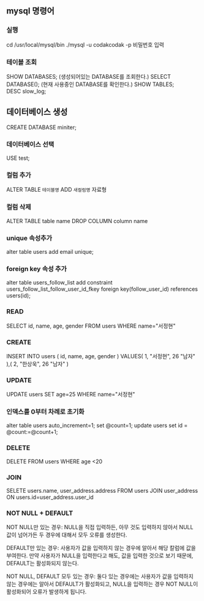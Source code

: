 ## mysql 명령어

### 실행
cd /usr/local/mysql/bin
./mysql -u codakcodak -p 
비밀번호 입력

### 테이블 조회
SHOW DATABASES;
(생성되어있는 DATABASE를 조회한다.)
SELECT DATABASE(); 
(현재 사용중인 DATABASE를 확인한다.) 
SHOW TABLES;  
DESC slow_log;  

## 데이터베이스 생성
CREATE DATABASE miniter;

### 데이터베이스 선택
USE test; 

### 컬럼 추가
ALTER TABLE `테이블명` ADD `새컬럼명` 자료형 

### 컬럼 삭제
ALTER TABLE table name
DROP COLUMN column name

### unique 속성추가
alter table users add email unique;

### foreign key 속성 추가
alter table users_follow_list add constraint users_follow_list_follow_user_id_fkey foreign key(follow_user_id) references users(id);
### READ 
SELECT
    id,
    name,
    age,
    gender
FROM users 
WHERE name="서정현"

### CREATE
INSERT INTO users (
    id,
    name,
    age,
    gender
) VALUES(
    1,
    "서정현",
    26
    "남자"
),(
    2,
    "한상욱",
    26
    "남자"
)

### UPDATE
UPDATE users SET age=25 WHERE name="서정현"

### 인덱스를 0부터 차례로 초기화 
alter table users auto_increment=1;
set @count=1;
update users set id = @count:=@count+1;

### DELETE 
DELETE FROM users WHERE age <20

### JOIN
SELETE 
    users.name,
    user_address.address
FROM users
JOIN user_address ON users.id=user_address.user_id

### NOT NULL + DEFAULT
NOT NULL만 있는 경우: NULL을 직접 입력하든, 아무 것도 입력하지 않아서 NULL 값이 넘어가든 두 경우에 대해서 모두 오류를 생성한다.

DEFAULT만 있는 경우: 사용자가 값을 입력하지 않는 경우에 알아서 해당 칼럼에 값을 부여한다. 만약 사용자가 NULL을 입력한다고 해도, 값을 입력한 것으로 보기 때문에, DEFAULT는 활성화되지 않는다.

NOT NULL, DEFAULT 모두 있는 경우: 둘다 있는 경우에는 사용자가 값을 입력하지 않는 경우에는 알아서 DEFAULT가 활성화되고, NULL을 입력하는 경우 NOT NULL이 활성화되어 오류가 발생하게 됩니다.
